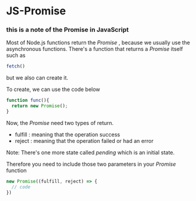 # JS-Promise

### this is a note of the Promise in JavaScript

Most of Node.js functions return the _Promise_ , because we usually use the asynchronous functions.
There's a function that returns a _Promise_ itself such as
```js
fetch()
```

but we also can create it.

To create, we can use the code below
```js
function func(){
  return new Promise();
}
```

Now, the _Promise_ need two types of return.
- fulfill : meaning that the operation success
- reject : meaning that the operation failed or had an error

Note: There's one more state called _pending_ which is an initial state.

Therefore you need to include those two parameters in your _Promise_ function
```js
new Promise((fulfill, reject) => {
  // code
})
```
